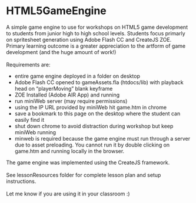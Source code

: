 # HTML5GameEngine
A simple game engine to use for workshops on HTML5 game development to students from junior high to high school levels. Students focus primarly on spritesheet generation using 
Adobe Flash CC and CreateJS ZOE. Primary learning outcome is a greater appreciation to the artform of game development (and the huge amount of work!)<br/><br/>
Requirements are:
- entire game engine deployed in a folder on desktop
- Adobe Flash CC opened to gameAssets.fla (htdocs/lib) with playback head on “playerMoving” blank keyframe
- ZOE Installed (Adobe AIR App) and running
- run miniWeb server (may require permissions)
- using the IP URL provided by miniWeb hit game.htm in chrome
- save a bookmark to this page on the desktop where the student can easily find it
- shut down chrome to avoid distraction during workshop but keep miniWeb running
- minweb is required because the game engine must run through a server due to asset preloading. You cannot run it by double clicking on game.htm and running locally in the browser.

The game engine was implemented using the CreateJS framework.<br/><br/>
See lessonResources folder for complete lesson plan and setup instructions.<br/><br/>
Let me know if you are using it in your classroom :)